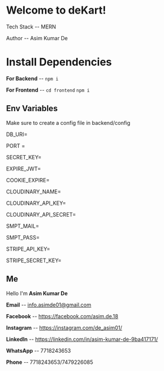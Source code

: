 # Welcome to deKart!

Tech Stack -- MERN

Author -- Asim Kumar De

# Install Dependencies

**For Backend**  -- `npm i`

**For Frontend** -- `cd frontend` `npm i`


## Env Variables
Make sure to create a config file in backend/config

DB_URI= 

PORT =

SECRET_KEY=

EXPIRE_JWT=

COOKIE_EXPIRE=

CLOUDINARY_NAME=

CLOUDINARY_API_KEY=

CLOUDINARY_API_SECRET=

SMPT_MAIL=

SMPT_PASS=

STRIPE_API_KEY=

STRIPE_SECRET_KEY=


## Me

Hello I'm **Asim Kumar De**

**Email** -- info.asimde01@gmail.com

**Facebook** -- https://facebook.com/asim.de.18

**Instagram** -- https://instagram.com/de_asim01/

**LinkedIn** -- https://linkedin.com/in/asim-kumar-de-9ba417171/

**WhatsApp** -- 7718243653

**Phone** -- 7718243653/7479226085
